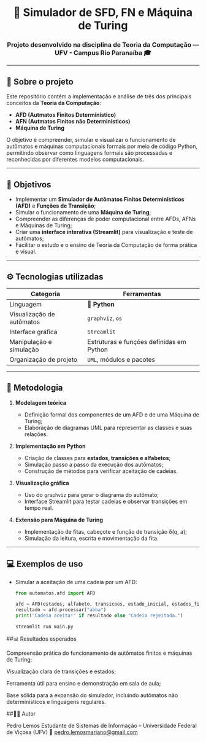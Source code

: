 <h1 align="center">🧩 Simulador de SFD, FN e Máquina de Turing</h1>

<h3 align="center">Projeto desenvolvido na disciplina de Teoria da Computação — UFV - Campus Rio Paranaíba 🎓</h3>

---

## 📘 Sobre o projeto

Este repositório contém a implementação e análise de três dos principais conceitos da **Teoria da Computação**:

- **AFD (Autmatos Finitos Determinístico)**  
- **AFN (Autmatos Finitos não Determinísticos)**  
- **Máquina de Turing**

O objetivo é compreender, simular e visualizar o funcionamento de autômatos e máquinas computacionais formais por meio de código Python, permitindo observar como linguagens formais são processadas e reconhecidas por diferentes modelos computacionais.

---

## 🎯 Objetivos

- Implementar um **Simulador de Autômatos Finitos Determinísticos (AFD)** e **Funções de Transição**;  
- Simular o funcionamento de uma **Máquina de Turing**;  
- Compreender as diferenças de poder computacional entre AFDs, AFNs e Máquinas de Turing;  
- Criar uma **interface interativa (Streamlit)** para visualização e teste de autômatos;  
- Facilitar o estudo e o ensino de Teoria da Computação de forma prática e visual.

---

## ⚙️ Tecnologias utilizadas

<div align="center">

| Categoria | Ferramentas |
|------------|-------------|
| Linguagem | 🐍 **Python** |
| Visualização de autômatos | `graphviz`, `os` |
| Interface gráfica | `Streamlit` |
| Manipulação e simulação | Estruturas e funções definidas em Python |
| Organização de projeto | `UML`, módulos e pacotes |

</div>


---

## 🧠 Metodologia

1. **Modelagem teórica**  
   - Definição formal dos componentes de um AFD e de uma Máquina de Turing;  
   - Elaboração de diagramas UML para representar as classes e suas relações.  

2. **Implementação em Python**  
   - Criação de classes para **estados, transições e alfabetos**;  
   - Simulação passo a passo da execução dos autômatos;  
   - Construção de métodos para verificar aceitação de cadeias.  

3. **Visualização gráfica**  
   - Uso do `graphviz` para gerar o diagrama do autômato;  
   - Interface Streamlit para testar cadeias e observar transições em tempo real.  

4. **Extensão para Máquina de Turing**  
   - Implementação de fitas, cabeçote e função de transição δ(q, a);  
   - Simulação da leitura, escrita e movimentação da fita.  

---

## 💻 Exemplos de uso

- Simular a aceitação de uma cadeia por um AFD:  
  ```python
  from automatos.afd import AFD

  afd = AFD(estados, alfabeto, transicoes, estado_inicial, estados_finais)
  resultado = afd.processar("abba")
  print("Cadeia aceita!" if resultado else "Cadeia rejeitada.")

  streamlit run main.py

##📊 Resultados esperados

Compreensão prática do funcionamento de autômatos finitos e máquinas de Turing;

Visualização clara de transições e estados;

Ferramenta útil para ensino e demonstração em sala de aula;

Base sólida para a expansão do simulador, incluindo autômatos não determinísticos e linguagens regulares.

##👨‍💻 Autor

Pedro Lemos
Estudante de Sistemas de Informação – Universidade Federal de Viçosa (UFV)
📧 pedro.lemosmariano@gmail.com
